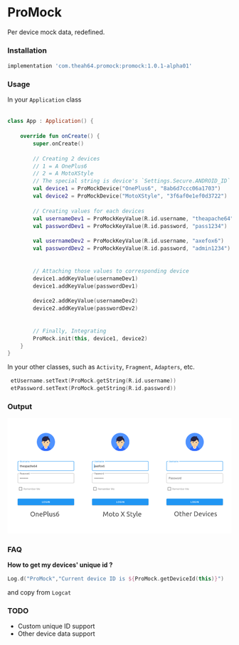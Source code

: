 # ProMock

Per device mock data, redefined.

### Installation

```groovy
implementation 'com.theah64.promock:promock:1.0.1-alpha01'
```

### Usage

In your `Application` class

```kotlin

class App : Application() {

    override fun onCreate() {
        super.onCreate()

        // Creating 2 devices
        // 1 = A OnePlus6
        // 2 = A MotoXStyle
        // The special string is device's `Settings.Secure.ANDROID_ID`
        val device1 = ProMockDevice("OnePlus6", "8ab6d7ccc06a1703")
        val device2 = ProMockDevice("MotoXStyle", "3f6af0e1ef0d3722")

        // Creating values for each devices
        val usernameDev1 = ProMockKeyValue(R.id.username, "theapache64")
        val passwordDev1 = ProMockKeyValue(R.id.password, "pass1234")

        val usernameDev2 = ProMockKeyValue(R.id.username, "axefox6")
        val passwordDev2 = ProMockKeyValue(R.id.password, "admin1234")


        // Attaching those values to corresponding device
        device1.addKeyValue(usernameDev1)
        device1.addKeyValue(passwordDev1)
        
        device2.addKeyValue(usernameDev2)
        device2.addKeyValue(passwordDev2)


        // Finally, Integrating
        ProMock.init(this, device1, device2)
    }
}

```

In your other classes, such as `Activity`, `Fragment`, `Adapters`, etc.

```kotlin
 etUsername.setText(ProMock.getString(R.id.username))
 etPassword.setText(ProMock.getString(R.id.password))
```

### Output

![screenshot](output.png)

### FAQ

**How to get my devices' unique id ?**

```kotlin
Log.d("ProMock","Current device ID is ${ProMock.getDeviceId(this)}")
```

and copy from `Logcat`

### TODO

- Custom unique ID support
- Other device data support

